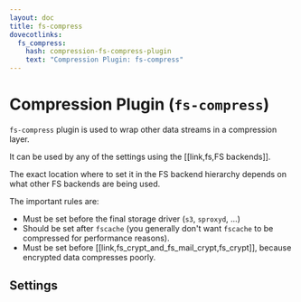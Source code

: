 ```yaml
---
layout: doc
title: fs-compress
dovecotlinks:
  fs_compress:
    hash: compression-fs-compress-plugin
    text: "Compression Plugin: fs-compress"
---
```


# Compression Plugin (`fs-compress`)

`fs-compress` plugin is used to wrap other data streams in a compression layer.

It can be used by any of the settings using the [[link,fs,FS backends]].

The exact location where to set it in the FS backend hierarchy depends on what
other FS backends are being used.

The important rules are:

* Must be set before the final storage driver (`s3`, `sproxyd`, ...)
* Should be set after `fscache` (you generally don't want `fscache` to be
  compressed for performance reasons).
* Must be set before [[link,fs_crypt_and_fs_mail_crypt,fs_crypt]], because
  encrypted data compresses poorly.

## Settings

<SettingsComponent tag="fs-compress" />
